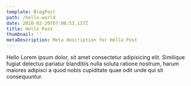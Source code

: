 ```yaml
---
template: BlogPost
path: /hello-world
date: 2020-02-20T07:08:53.137Z
title: Hello Post
thumbnail: ''
metaDescription: Meta description for Hello Post
---
```


Hello Lorem ipsum dolor, sit amet consectetur adipisicing elit. Similique fugiat delectus pariatur blanditiis nulla soluta ratione nostrum, harum maiores adipisci a quod nobis cupiditate quae odit unde qui sit consequuntur.
